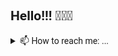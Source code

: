 <link href="style.css" rel="stylesheet"></link> 
<link href="https://fonts.googleapis.com/css2?family=Roboto&display=swap" rel="stylesheet">


<style>
  .readme_profile{
    font-family: 'Roboto', sans-serif;
  }
  .with-flex{
    display: flex;
  }
  .square{
    color: black;
    border-radius: 5px;
    padding: 5px 10px;
    height: 150px;
    width: 300px;
    background-color: lightsteelblue;
    margin: 5px 5px;
  }
  .logo{
    width: 15px;
    margin: 0px 5px;
  }
</style>

<div class="readme_profile">
  <h2>Hello!!! 👋👋👋</h2>
<details>
<summary>📫 How to reach me: ...</summary>
  <ul>
    <li>Website: <a href="http://www.joshcodes.dev">
      <img src='./assets/website.svg' class="logo"> joshcodes.dev</a>
      </li>
    <li>LinkedIn: <a href="https://www.linkedin.com/in/jtobannon/">
      <img src='./assets/linkedin.svg' class="logo">jtobannon</a>
    </li>
    <li>Twitter: <a href="https://twitter.com/jtobannon"><img src='./assets/twitter.svg' class="logo">jtobannon</a></li>
  </ul>
<details>
<summary>👇 Pinned Repo Walkthrough 👇</summary>
  <div class='with-flex'>
    <div class="row">
      <div class="square"> 
        <p><strong>rosetta-be</strong>-</p> 
          <p><u>Purpose</u>: This is the backend python application driving the Rosetta language translator.</p>
          <p><i>⚡️ Webscrapping ⚡️ Python ⚡️ Machine Learning </i></p>
      </div>
      <div class="square"> 
        <p><strong>rails_eng</strong>-</p>
          <p class="with-bottom"><u>Purpose</u>: This repo is an exercise in consuming external API's and exposing endpoints in Rails.</p>
          <p><i>
            ⚡️ API Consumption
            ⚡️ API Endpoints
            ⚡️ Well-tested
          </i></p>
      </div>
    </div>
    <div class="row">
      <div class="square"> 
        <p><strong>upvote_api</strong>-</p>
          <u>Purpose</u>: This is the backend Sinatra application enabling a user voting engine.</p>
          <p><i>⚡️ Micro Services ⚡️ JS Front End ⚡️ Sinatra Backend </i></p>
      </div>
      <div class="square"> 
        <p><strong>sweater_weather</strong>-</p> 
          <u>Purpose</u>: An project focused on creating and throughly testing multiple rails API endpoints.</p>
          <p><i>⚡️ UX Design Requirements ⚡️ API consumption ⚡️ API Endpoints </i> </p>
      </div>
    </div>
    <div class="row">
      <div class="square"> 
        <p><strong>upvote_ui</strong>-</p>
          <u>Purpose</u>: JS frontend code driving the user voting engine of Upvote.</p>
          <p><i>Micro Services ⚡ JS Front End ⚡ Sinatra Backend </i></p>
      </div>
      <div class="square"> 
        <p><strong>monster_shop</strong>-</p>
          <u>Purpose</u>: This is a e-commerce platform (selling ☕️️).</p>
          <p><i>Multi-tenancy ⚡ Authentication ⚡ E-Commerce Store </i> </p>
      </div>
    </div>
  </div>
</div>


<!--
**jobannon/jobannon** is a ✨ _special_ ✨ repository because its `README.md` (this file) appears on your GitHub profile.


| Repository | Purpose | Repository                     | Purpose |
|------------|---------|--------------------------------|---------|
| rosetta-be |         | sweater_weather                |         |
| upvote_api |         | rails_eng                      |         |
| upvote_ui  |         | monster_shop_individual_coupon |         |

Here are some ideas to get you started:

- 🔭 I’m currently working on ...
- 🌱 I’m currently learning ...
- 👯 I’m looking to collaborate on ...
- 🤔 I’m looking for help with ...
- 💬 Ask me about ...
- 📫 How to reach me: ...
-  Pronouns: ...
-  Fun fact: ...
-->
